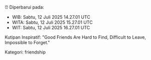 ⏰ Diperbarui pada:
- WIB: Sabtu, 12 Juli 2025 14.27.01 UTC
- WITA: Sabtu, 12 Juli 2025 15.27.01 UTC
- WIT: Sabtu, 12 Juli 2025 16.27.01 UTC

Kutipan Inspiratif:
"Good Friends Are Hard to Find, Difficult to Leave, Impossible to Forget."


Kategori: friendship

